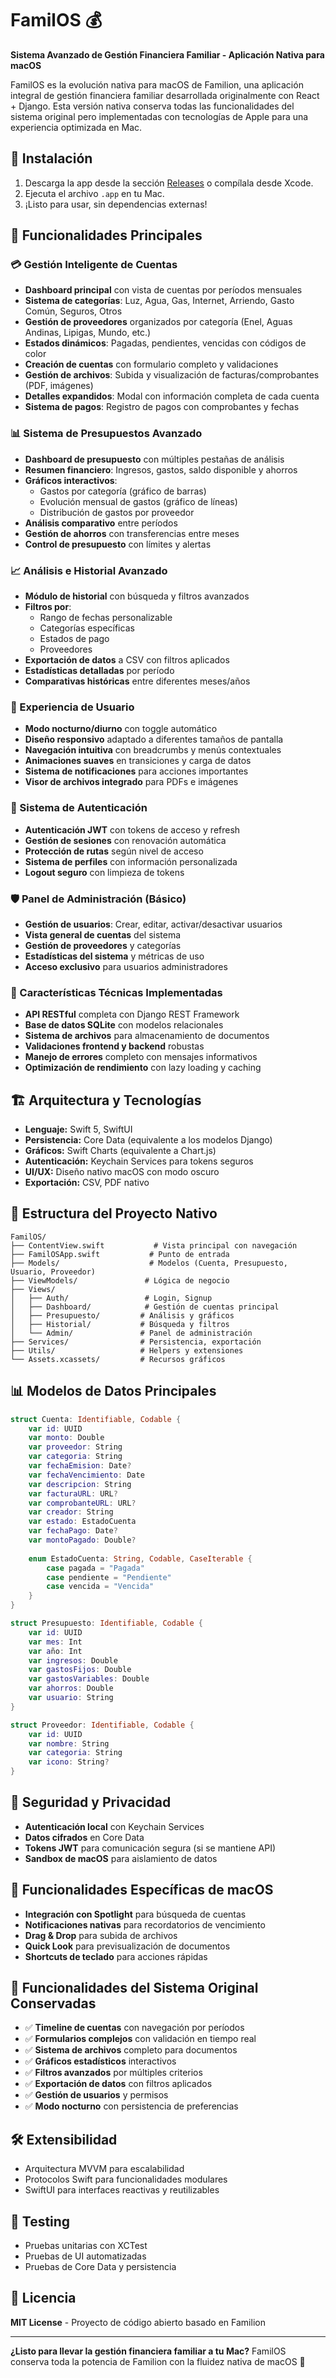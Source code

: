 # FamilOS 💰

**Sistema Avanzado de Gestión Financiera Familiar - Aplicación Nativa para macOS**

FamilOS es la evolución nativa para macOS de Familion, una aplicación integral de gestión financiera familiar desarrollada originalmente con React + Django. Esta versión nativa conserva todas las funcionalidades del sistema original pero implementadas con tecnologías de Apple para una experiencia optimizada en Mac.

## 🚀 Instalación

1. Descarga la app desde la sección [Releases](releases) o compílala desde Xcode.
2. Ejecuta el archivo `.app` en tu Mac.
3. ¡Listo para usar, sin dependencias externas!

## 🌟 Funcionalidades Principales

### 💳 Gestión Inteligente de Cuentas
- **Dashboard principal** con vista de cuentas por períodos mensuales
- **Sistema de categorías**: Luz, Agua, Gas, Internet, Arriendo, Gasto Común, Seguros, Otros
- **Gestión de proveedores** organizados por categoría (Enel, Aguas Andinas, Lipigas, Mundo, etc.)
- **Estados dinámicos**: Pagadas, pendientes, vencidas con códigos de color
- **Creación de cuentas** con formulario completo y validaciones
- **Gestión de archivos**: Subida y visualización de facturas/comprobantes (PDF, imágenes)
- **Detalles expandidos**: Modal con información completa de cada cuenta
- **Sistema de pagos**: Registro de pagos con comprobantes y fechas

### 📊 Sistema de Presupuestos Avanzado
- **Dashboard de presupuesto** con múltiples pestañas de análisis
- **Resumen financiero**: Ingresos, gastos, saldo disponible y ahorros
- **Gráficos interactivos**:
  - Gastos por categoría (gráfico de barras)
  - Evolución mensual de gastos (gráfico de líneas)
  - Distribución de gastos por proveedor
- **Análisis comparativo** entre períodos
- **Gestión de ahorros** con transferencias entre meses
- **Control de presupuesto** con límites y alertas

### 📈 Análisis e Historial Avanzado
- **Módulo de historial** con búsqueda y filtros avanzados
- **Filtros por**:
  - Rango de fechas personalizable
  - Categorías específicas
  - Estados de pago
  - Proveedores
- **Exportación de datos** a CSV con filtros aplicados
- **Estadísticas detalladas** por período
- **Comparativas históricas** entre diferentes meses/años

### 🎨 Experiencia de Usuario
- **Modo nocturno/diurno** con toggle automático
- **Diseño responsivo** adaptado a diferentes tamaños de pantalla
- **Navegación intuitiva** con breadcrumbs y menús contextuales
- **Animaciones suaves** en transiciones y carga de datos
- **Sistema de notificaciones** para acciones importantes
- **Visor de archivos integrado** para PDFs e imágenes

### 🔐 Sistema de Autenticación
- **Autenticación JWT** con tokens de acceso y refresh
- **Gestión de sesiones** con renovación automática
- **Protección de rutas** según nivel de acceso
- **Sistema de perfiles** con información personalizada
- **Logout seguro** con limpieza de tokens

### 🛡️ Panel de Administración (Básico)
- **Gestión de usuarios**: Crear, editar, activar/desactivar usuarios
- **Vista general de cuentas** del sistema
- **Gestión de proveedores** y categorías
- **Estadísticas del sistema** y métricas de uso
- **Acceso exclusivo** para usuarios administradores

### 🔧 Características Técnicas Implementadas
- **API RESTful** completa con Django REST Framework
- **Base de datos SQLite** con modelos relacionales
- **Sistema de archivos** para almacenamiento de documentos
- **Validaciones frontend y backend** robustas
- **Manejo de errores** completo con mensajes informativos
- **Optimización de rendimiento** con lazy loading y caching

## 🏗️ Arquitectura y Tecnologías

- **Lenguaje:** Swift 5, SwiftUI
- **Persistencia:** Core Data (equivalente a los modelos Django)
- **Gráficos:** Swift Charts (equivalente a Chart.js)
- **Autenticación:** Keychain Services para tokens seguros
- **UI/UX:** Diseño nativo macOS con modo oscuro
- **Exportación:** CSV, PDF nativo

## 📁 Estructura del Proyecto Nativo

```
FamilOS/
├── ContentView.swift           # Vista principal con navegación
├── FamilOSApp.swift           # Punto de entrada
├── Models/                    # Modelos (Cuenta, Presupuesto, Usuario, Proveedor)
├── ViewModels/               # Lógica de negocio 
├── Views/
│   ├── Auth/                 # Login, Signup
│   ├── Dashboard/            # Gestión de cuentas principal
│   ├── Presupuesto/         # Análisis y gráficos
│   ├── Historial/           # Búsqueda y filtros
│   └── Admin/               # Panel de administración
├── Services/                # Persistencia, exportación
├── Utils/                   # Helpers y extensiones
└── Assets.xcassets/         # Recursos gráficos
```

## 📊 Modelos de Datos Principales

```swift
struct Cuenta: Identifiable, Codable {
    var id: UUID
    var monto: Double
    var proveedor: String
    var categoria: String
    var fechaEmision: Date?
    var fechaVencimiento: Date
    var descripcion: String
    var facturaURL: URL?
    var comprobanteURL: URL?
    var creador: String
    var estado: EstadoCuenta
    var fechaPago: Date?
    var montoPagado: Double?
    
    enum EstadoCuenta: String, Codable, CaseIterable {
        case pagada = "Pagada"
        case pendiente = "Pendiente" 
        case vencida = "Vencida"
    }
}

struct Presupuesto: Identifiable, Codable {
    var id: UUID
    var mes: Int
    var año: Int
    var ingresos: Double
    var gastosFijos: Double
    var gastosVariables: Double
    var ahorros: Double
    var usuario: String
}

struct Proveedor: Identifiable, Codable {
    var id: UUID
    var nombre: String
    var categoria: String
    var icono: String?
}
```

## 🔐 Seguridad y Privacidad
- **Autenticación local** con Keychain Services
- **Datos cifrados** en Core Data
- **Tokens JWT** para comunicación segura (si se mantiene API)
- **Sandbox de macOS** para aislamiento de datos

## 🎯 Funcionalidades Específicas de macOS
- **Integración con Spotlight** para búsqueda de cuentas
- **Notificaciones nativas** para recordatorios de vencimiento
- **Drag & Drop** para subida de archivos
- **Quick Look** para previsualización de documentos
- **Shortcuts de teclado** para acciones rápidas

## 📱 Funcionalidades del Sistema Original Conservadas
- ✅ **Timeline de cuentas** con navegación por períodos
- ✅ **Formularios complejos** con validación en tiempo real
- ✅ **Sistema de archivos** completo para documentos
- ✅ **Gráficos estadísticos** interactivos
- ✅ **Filtros avanzados** por múltiples criterios
- ✅ **Exportación de datos** con filtros aplicados
- ✅ **Gestión de usuarios** y permisos
- ✅ **Modo nocturno** con persistencia de preferencias

## 🛠️ Extensibilidad
- Arquitectura MVVM para escalabilidad
- Protocolos Swift para funcionalidades modulares
- SwiftUI para interfaces reactivas y reutilizables

## 🧪 Testing
- Pruebas unitarias con XCTest
- Pruebas de UI automatizadas
- Pruebas de Core Data y persistencia

## 📄 Licencia

**MIT License** - Proyecto de código abierto basado en Familion

---

**¿Listo para llevar la gestión financiera familiar a tu Mac?**
FamilOS conserva toda la potencia de Familion con la fluidez nativa de macOS 🚀
